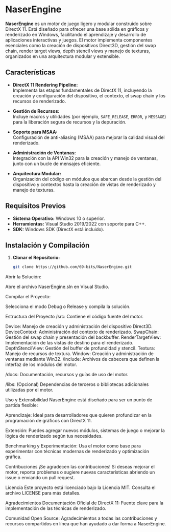 # NaserEngine

**NaserEngine** es un motor de juego ligero y modular construido sobre DirectX 11. Está diseñado para ofrecer una base sólida en gráficos y renderizado en Windows, facilitando el aprendizaje y desarrollo de aplicaciones interactivas y juegos. El motor implementa componentes esenciales como la creación de dispositivos Direct3D, gestión del swap chain, render target views, depth stencil views y manejo de texturas, organizados en una arquitectura modular y extensible.

## Características

- **DirectX 11 Rendering Pipeline:**  
  Implementa las etapas fundamentales de DirectX 11, incluyendo la creación y configuración del dispositivo, el contexto, el swap chain y los recursos de renderizado.

- **Gestión de Recursos:**  
  Incluye macros y utilidades (por ejemplo, `SAFE_RELEASE`, `ERROR`, y `MESSAGE`) para la liberación segura de recursos y la depuración.

- **Soporte para MSAA:**  
  Configuración de anti-aliasing (MSAA) para mejorar la calidad visual del renderizado.

- **Administración de Ventanas:**  
  Integración con la API Win32 para la creación y manejo de ventanas, junto con un bucle de mensajes eficiente.

- **Arquitectura Modular:**  
  Organización del código en módulos que abarcan desde la gestión del dispositivo y contextos hasta la creación de vistas de renderizado y manejo de texturas.

## Requisitos Previos

- **Sistema Operativo:** Windows 10 o superior.
- **Herramientas:** Visual Studio 2019/2022 con soporte para C++.
- **SDK:** Windows SDK (DirectX está incluido).

## Instalación y Compilación

1. **Clonar el Repositorio:**

   ```bash
   git clone https://github.com/69-bits/NaserEngine.git
Abrir la Solución:

Abre el archivo NaserEngine.sln en Visual Studio.

Compilar el Proyecto:

Selecciona el modo Debug o Release y compila la solución.

Estructura del Proyecto
/src:
Contiene el código fuente del motor.

Device: Manejo de creación y administración del dispositivo Direct3D.
DeviceContext: Administración del contexto de renderizado.
SwapChain: Gestión del swap chain y presentación del backbuffer.
RenderTargetView: Implementación de las vistas de destino para el renderizado.
DepthStencilView: Gestión del buffer de profundidad y stencil.
Textura: Manejo de recursos de textura.
Window: Creación y administración de ventanas mediante Win32.
/include:
Archivos de cabecera que definen la interfaz de los módulos del motor.

/docs:
Documentación, recursos y guías de uso del motor.

/libs:
(Opcional) Dependencias de terceros o bibliotecas adicionales utilizadas por el motor.

Uso y Extensibilidad
NaserEngine está diseñado para ser un punto de partida flexible:

Aprendizaje:
Ideal para desarrolladores que quieren profundizar en la programación de gráficos con DirectX 11.

Extensión:
Puedes agregar nuevos módulos, sistemas de juego o mejorar la lógica de renderizado según tus necesidades.

Benchmarking y Experimentación:
Usa el motor como base para experimentar con técnicas modernas de renderizado y optimización gráfica.

Contribuciones
¡Se agradecen las contribuciones!
Si deseas mejorar el motor, reporta problemas o sugiere nuevas características abriendo un issue o enviando un pull request.

Licencia
Este proyecto está licenciado bajo la Licencia MIT. Consulta el archivo LICENSE para más detalles.

Agradecimientos
Documentación Oficial de DirectX 11:
Fuente clave para la implementación de las técnicas de renderizado.

Comunidad Open Source:
Agradecimientos a todas las contribuciones y recursos compartidos en línea que han ayudado a dar forma a NaserEngine.

